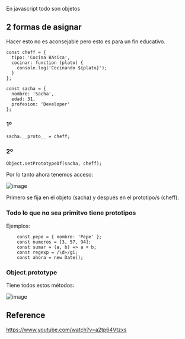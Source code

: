 En javascript todo son objetos


## 2 formas de asignar
Hacer esto no es aconsejable pero esto es para un fin educativo.

    const cheff = {
      tipo: 'Cocina Básica',
      cocinar: function (plato) {
        console.log('Cocinando ${plato}');
      }
    };
    
    const sacha = {
      nombre: 'Sacha',
      edad: 31,
      profesion: 'Developer'
    };

### 1º
    sacha.__proto__ = cheff;

### 2º
    Object.setPrototypeOf(sacha, cheff);

Por lo tanto ahora tenemos acceso:

![image](https://github.com/user-attachments/assets/18e570d2-7eb9-4f13-924a-25eda1543702)


Primero se fija en el objeto (sacha) y después en el prototipo/s (cheff).

### Todo lo que no sea primitvo tiene prototipos
Ejemplos:

        const pepe = { nombre: 'Pepe' };
        const numeros = [3, 57, 94];
        const sumar = (a, b) => a + b;
        const regexp = /\d+/gi;
        const ahora = new Date();

### Object.prototype
Tiene todos estos métodos:

![image](https://github.com/user-attachments/assets/98f894a8-6d54-463c-8ca3-a95dde4f1235)

## Reference
https://www.youtube.com/watch?v=a2tp64Vtzxs
